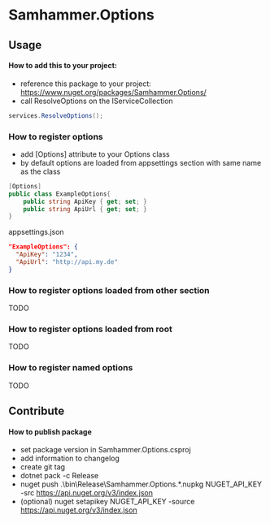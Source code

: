 # Samhammer.Options

## Usage

#### How to add this to your project:
- reference this package to your project: https://www.nuget.org/packages/Samhammer.Options/
- call ResolveOptions on the IServiceCollection

```csharp
services.ResolveOptions();
```

### How to register options ##
- add [Options] attribute to your Options class
- by default options are loaded from appsettings section with same name as the class

```csharp
[Options]
public class ExampleOptions{
    public string ApiKey { get; set; }
    public string ApiUrl { get; set; }
}
```

appsettings.json
```json
"ExampleOptions": {
  "ApiKey": "1234",
  "ApiUrl": "http://api.my.de"
}
```

### How to register options loaded from other section ##
TODO

### How to register options loaded from root ##
TODO

### How to register named options ##
TODO

## Contribute

#### How to publish package
- set package version in Samhammer.Options.csproj
- add information to changelog
- create git tag
- dotnet pack -c Release
- nuget push .\bin\Release\Samhammer.Options.*.nupkg NUGET_API_KEY -src https://api.nuget.org/v3/index.json
- (optional) nuget setapikey NUGET_API_KEY -source https://api.nuget.org/v3/index.json
